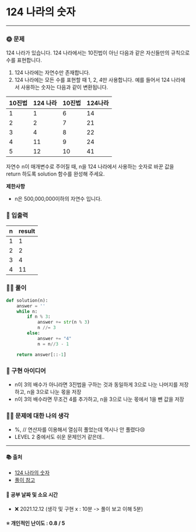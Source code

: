 # 124 나라의 숫자

-------
### 🌞 문제
124 나라가 있습니다. 124 나라에서는 10진법이 아닌 다음과 같은 자신들만의 규칙으로 수를 표현합니다.
1. 124 나라에는 자연수만 존재합니다.
2. 124 나라에는 모든 수를 표현할 때 1, 2, 4만 사용합니다.
예를 들어서 124 나라에서 사용하는 숫자는 다음과 같이 변환됩니다.
   
|10진법|124 나라|10진법|124나라|
|---|---|---|---|
|1|1|6|14|
|2|2|7|21|
|3|4|8|22|
|4|11|9|24|
|5|12|10|41|
자연수 n이 매개변수로 주어질 때, n을 124 나라에서 사용하는 숫자로 바꾼 값을 return 하도록 solution 함수를 완성해 주세요.
   
<b>제한사항</b>  
- n은 500,000,000이하의 자연수 입니다.

### 📝 입출력
|n|result|
|---|---|
|1|1|
|2|2|
|3|4|
|4|11|

### 👩‍💻 풀이
```python
def solution(n):
    answer = ''
    while n:
        if n % 3:
            answer += str(n % 3)
            n //= 3
        else:
            answer += "4"
            n = n//3 - 1

    return answer[::-1]
 ```

### 🔑 구현 아이디어
- n이 3의 배수가 아니라면 3진법을 구하는 것과 동일하게 3으로 나눈 나머지를 저장하고, n을 3으로 나눈 몫을 저장
- n이 3의 배수라면 무조건 4를 추가하고, n을 3으로 나눈 몫에서 1을 뺀 값을 저장
  
### 🙋‍♀ 문제에 대한 나의 생각
- %, // 연산자를 이용해서 열심히 풀었는데 역시나 안 풀렸다😢
- LEVEL 2 중에서도 쉬운 문제인거 같은데..

-------------
#### 📚 출처
- [124 나라의 숫자](https://programmers.co.kr/learn/courses/30/lessons/12899?language=python3)
- [풀이 참고](https://latte-is-horse.tistory.com/127)
#### 📅 공부 날짜 및 소요 시간
- ❌ 2021.12.12 (생각 및 구현 x : 10분 -> 풀이 보고 이해 5분)  
#### ⭐ 개인적인 난이도 : 0.8 / 5